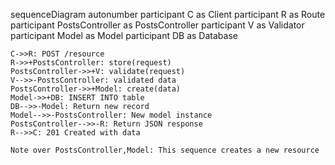 sequenceDiagram
    autonumber
    participant C as Client
    participant R as Route
    participant PostsController as PostsController
    participant V as Validator
    participant Model as Model
    participant DB as Database
    
    C->>R: POST /resource
    R->>+PostsController: store(request)
    PostsController->>+V: validate(request)
    V-->>-PostsController: validated data
    PostsController->>+Model: create(data)
    Model->>+DB: INSERT INTO table
    DB-->>-Model: Return new record
    Model-->>-PostsController: New model instance
    PostsController-->>-R: Return JSON response
    R-->>C: 201 Created with data
    
    Note over PostsController,Model: This sequence creates a new resource
  